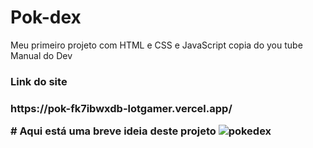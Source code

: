 # Pok-dex
Meu primeiro projeto com HTML e CSS e JavaScript copia do you tube  Manual do Dev

<H3>Link do site<H3>
<p>https://pok-fk7ibwxdb-lotgamer.vercel.app/</p>
# Aqui está uma breve ideia deste projeto
<img src="./images/2eca526c-2648-4428-ba54-a3746bf3f6f2.jfif" alt="pokedex" class="pokedex"
